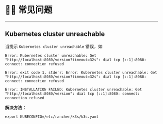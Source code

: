 
# 🕵️‍♀️ 常见问题

---

##  Kubernetes cluster unreachable

当提示 ```Kubernetes cluster unreachable``` 错误，如
```
Error: Kubernetes cluster unreachable: Get "http://localhost:8080/version?timeout=32s": dial tcp [::1]:8080: connect: connection refused

Error: exit code 1, stderr: Error: Kubernetes cluster unreachable: Get "http://localhost:8080/version?timeout=32s": dial tcp [::1]:8080: connect: connection refused

Error: INSTALLATION FAILED: Kubernetes cluster unreachable: Get "http://localhost:8080/version": dial tcp [::1]:8080: connect: connection refused
```

**解决方法：**

``` shell
export KUBECONFIG=/etc/rancher/k3s/k3s.yaml
```
